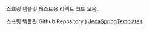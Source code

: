 스프링 템플릿 테스트용 리액트 코드 모음. 

스프링 템플릿 Github Repository )
[JecaSpringTemplates](https://github.com/JeroCaller/JecaSpringTemplates)